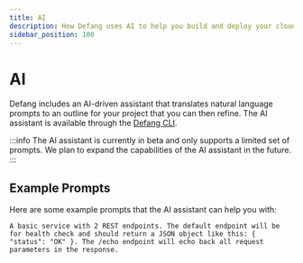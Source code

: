 ```yaml
---
title: AI
description: How Defang uses AI to help you build and deploy your cloud applications.
sidebar_position: 100
---
```


# AI

Defang includes an AI-driven assistant that translates natural language prompts to an outline for your project that you can then refine. The AI assistant is available through the [Defang CLI](./getting-started/installing.md).

:::info
The AI assistant is currently in beta and only supports a limited set of prompts. We plan to expand the capabilities of the AI assistant in the future.
:::

## Example Prompts

Here are some example prompts that the AI assistant can help you with:

```
A basic service with 2 REST endpoints. The default endpoint will be for health check and should return a JSON object like this: { "status": "OK" }. The /echo endpoint will echo back all request parameters in the response.
```